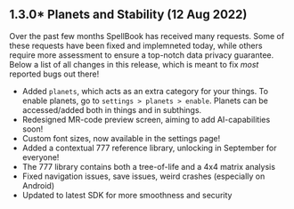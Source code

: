 ## 1.3.0* Planets and Stability (12 Aug 2022)

Over the past few months SpellBook has received many requests. Some of these requests have been fixed and implemneted today, while others require more assessment to ensure a top-notch data privacy guarantee. Below a list of all changes in this release, which is meant to fix *most* reported bugs out there!

- Added `planets`, which acts as an extra category for your things. To enable planets, go to `settings > planets > enable`. Planets can be accessed/added both in things and in subthings.
- Redesigned MR-code preview screen, aiming to add AI-capabilities soon!
- Custom font sizes, now available in the settings page!
- Added a contextual 777 reference library, unlocking in September for everyone!
- The 777 library contains both a tree-of-life and a 4x4 matrix analysis
- Fixed navigation issues, save issues, weird crashes (especially on Android)
- Updated to latest SDK for more smoothness and security
